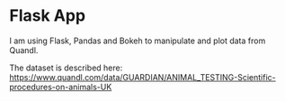 # Flask App

I am using Flask, Pandas and Bokeh to manipulate and plot data from Quandl.

The dataset is described here: https://www.quandl.com/data/GUARDIAN/ANIMAL_TESTING-Scientific-procedures-on-animals-UK
